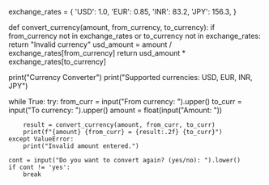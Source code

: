 exchange_rates = {
    'USD': 1.0,
    'EUR': 0.85,
    'INR': 83.2,
    'JPY': 156.3,
}

def convert_currency(amount, from_currency, to_currency):
    if from_currency not in exchange_rates or to_currency not in exchange_rates:
        return "Invalid currency"
    usd_amount = amount / exchange_rates[from_currency]
    return usd_amount * exchange_rates[to_currency]

print("Currency Converter")
print("Supported currencies: USD, EUR, INR, JPY")

while True:
    try:
        from_curr = input("From currency: ").upper()
        to_curr = input("To currency: ").upper()
        amount = float(input("Amount: "))

        result = convert_currency(amount, from_curr, to_curr)
        print(f"{amount} {from_curr} = {result:.2f} {to_curr}")
    except ValueError:
        print("Invalid amount entered.")
    
    cont = input("Do you want to convert again? (yes/no): ").lower()
    if cont != 'yes':
        break
